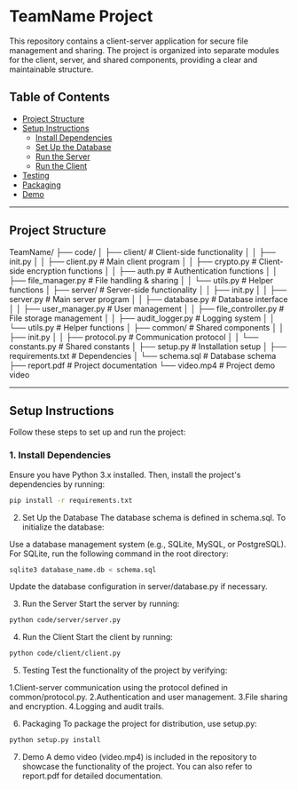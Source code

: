 # TeamName Project

This repository contains a client-server application for secure file management and sharing. The project is organized into separate modules for the client, server, and shared components, providing a clear and maintainable structure.

## Table of Contents

- [Project Structure](#project-structure)
- [Setup Instructions](#setup-instructions)
  - [Install Dependencies](#install-dependencies)
  - [Set Up the Database](#set-up-the-database)
  - [Run the Server](#run-the-server)
  - [Run the Client](#run-the-client)
- [Testing](#testing)
- [Packaging](#packaging)
- [Demo](#demo)

---

## Project Structure

TeamName/
├── code/
│ ├── client/ # Client-side functionality
│ │ ├── init.py
│ │ ├── client.py # Main client program
│ │ ├── crypto.py # Client-side encryption functions
│ │ ├── auth.py # Authentication functions
│ │ ├── file_manager.py # File handling & sharing
│ │ └── utils.py # Helper functions
│ ├── server/ # Server-side functionality
│ │ ├── init.py
│ │ ├── server.py # Main server program
│ │ ├── database.py # Database interface
│ │ ├── user_manager.py # User management
│ │ ├── file_controller.py # File storage management
│ │ ├── audit_logger.py # Logging system
│ │ └── utils.py # Helper functions
│ ├── common/ # Shared components
│ │ ├── init.py
│ │ ├── protocol.py # Communication protocol
│ │ └── constants.py # Shared constants
│ ├── setup.py # Installation setup
│ ├── requirements.txt # Dependencies
│ └── schema.sql # Database schema
├── report.pdf # Project documentation
└── video.mp4 # Project demo video

---

## Setup Instructions

Follow these steps to set up and run the project:

### 1. Install Dependencies

Ensure you have Python 3.x installed. Then, install the project's dependencies by running:

```bash
pip install -r requirements.txt
```

2. Set Up the Database
The database schema is defined in schema.sql. To initialize the database:

Use a database management system (e.g., SQLite, MySQL, or PostgreSQL).
For SQLite, run the following command in the root directory:
```bash
sqlite3 database_name.db < schema.sql
```

Update the database configuration in server/database.py if necessary.

3. Run the Server
Start the server by running:

```bash
python code/server/server.py
```
4. Run the Client
Start the client by running:

```bash
python code/client/client.py
```

5. Testing
Test the functionality of the project by verifying:

1.Client-server communication using the protocol defined in common/protocol.py.
2.Authentication and user management.
3.File sharing and encryption.
4.Logging and audit trails.

6. Packaging
To package the project for distribution, use setup.py:

```bash
python setup.py install
```
7. Demo
A demo video (video.mp4) is included in the repository to showcase the functionality of the project. You can also refer to report.pdf for detailed documentation.